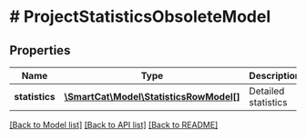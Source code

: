 # # ProjectStatisticsObsoleteModel

## Properties

Name | Type | Description | Notes
------------ | ------------- | ------------- | -------------
**statistics** | [**\SmartCat\Model\StatisticsRowModel[]**](StatisticsRowModel.md) | Detailed statistics | [optional]

[[Back to Model list]](../../README.md#models) [[Back to API list]](../../README.md#endpoints) [[Back to README]](../../README.md)
